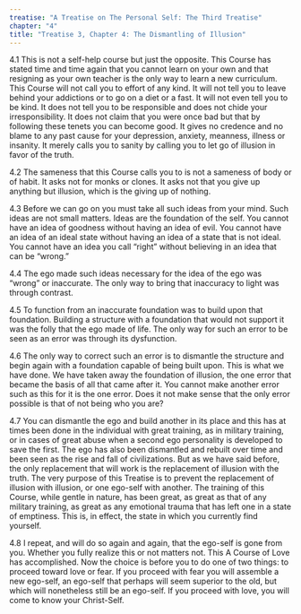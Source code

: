 ```yaml
---
treatise: "A Treatise on The Personal Self: The Third Treatise"
chapter: "4"
title: "Treatise 3, Chapter 4: The Dismantling of Illusion"
---
```


4.1 This is not a self-help course but just the opposite. This Course
has stated time and time again that you cannot learn on your own and
that resigning as your own teacher is the only way to learn a new
curriculum. This Course will not call you to effort of any kind. It will
not tell you to leave behind your addictions or to go on a diet or a
fast. It will not even tell you to be kind. It does not tell you to be
responsible and does not chide your irresponsibility.  It does not claim
that you were once bad but that by following these tenets you can become
good. It gives no credence and no blame to any past cause for your
depression, anxiety, meanness, illness or insanity. It merely calls you
to sanity by calling you to let go of illusion in favor of the truth.

4.2 The sameness that this Course calls you to is not a sameness of body
or of habit. It asks not for monks or clones. It asks not that you give
up anything but illusion, which is the giving up of nothing.

4.3 Before we can go on you must take all such ideas from your mind.
Such ideas are not small matters. Ideas are the foundation of the self.
You cannot have an idea of goodness without having an idea of evil. You
cannot have an idea of an ideal state without having an idea of a state
that is not ideal.  You cannot have an idea you call “right” without
believing in an idea that can be “wrong.”

4.4 The ego made such ideas necessary for the idea of the ego was
“wrong” or inaccurate. The only way to bring that inaccuracy to light
was through contrast.

4.5 To function from an inaccurate foundation was to build upon that
foundation. Building a structure with a foundation that would not
support it was the folly that the ego made of life. The only way for
such an error to be seen as an error was through its dysfunction.

4.6 The only way to correct such an error is to dismantle the structure
and begin again with a foundation capable of being built upon. This is
what we have done. We have taken away the foundation of illusion, the
one error that became the basis of all that came after it. You cannot
make another error such as this for it is the one error. Does it not
make sense that the only error possible is that of not being who you
are?

4.7 You can dismantle the ego and build another in its place and this
has at times been done in the individual with great training, as in
military training, or in cases of great abuse when a second ego
personality is developed to save the first. The ego has also been
dismantled and rebuilt over time and been seen as the rise and fall of
civilizations. But as we have said before, the only replacement that
will work is the replacement of illusion with the truth. The very
purpose of this Treatise is to prevent the replacement of illusion with
illusion, or one ego-self with another. The training of this Course,
while gentle in nature, has been great, as great as that of any military
training, as great as any emotional trauma that has left one in a state
of emptiness. This is, in effect, the state in which you currently find
yourself.

4.8 I repeat, and will do so again and again, that the ego-self is gone
from you. Whether you fully realize this or not matters not. This A
Course of Love has accomplished. Now the choice is before you to do one
of two things: to proceed toward love or fear. If you proceed with fear
you will assemble a new ego-self, an ego-self that perhaps will seem
superior to the old, but which will nonetheless still be an ego-self. If
you proceed with love, you will come to know your Christ-Self.

